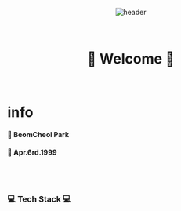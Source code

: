 <div align = "center">

  ![header](https://capsule-render.vercel.app/api?type=cylinder&color=000000&height=150&section=header&text=Bomtori&fontColor=ffffff&fontSize=70&animation=fadeIn&fontAlignY=55)
  
<br/>
<h1>🤗 Welcome 🤗</h1><br/>

</div>

# info
#### 🌱 BeomCheol Park
#### 🎂 Apr.6rd.1999


  
<br/><br/>
  
<h3>💻 Tech Stack 💻</h3>
  
<br/>
